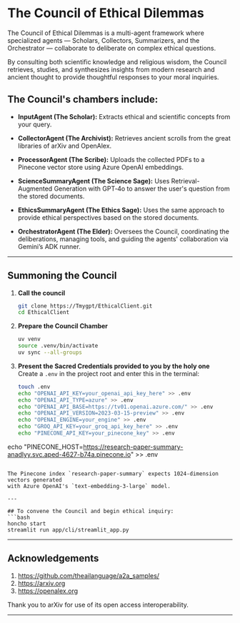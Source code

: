 # The Council of Ethical Dilemmas

The Council of Ethical Dilemmas is a multi-agent framework where specialized agents — Scholars, Collectors, Summarizers, and the Orchestrator — collaborate to deliberate on complex ethical questions.

By consulting both scientific knowledge and religious wisdom, the Council retrieves, studies, and synthesizes insights from modern research and ancient thought to provide thoughtful responses to your moral inquiries.

## The Council's chambers include:

* **InputAgent (The Scholar):** Extracts ethical and scientific concepts from your query.

* **CollectorAgent (The Archivist):** Retrieves ancient scrolls from the great libraries of arXiv and OpenAlex.

* **ProcessorAgent (The Scribe):** Uploads the collected PDFs to a Pinecone vector store using Azure OpenAI embeddings.


* **ScienceSummaryAgent (The Science Sage):** Uses Retrieval-Augmented Generation with GPT‑4o to answer the user's question from the stored documents.


* **EthicsSummaryAgent (The Ethics Sage):** Uses the same approach to provide ethical perspectives based on the stored documents.


* **OrchestratorAgent (The Elder):** Oversees the Council, coordinating the deliberations, managing tools, and guiding the agents' collaboration via Gemini’s ADK runner.



---

## Summoning the Council

1. **Call the council**  
   ```bash
   git clone https://Tmygpt/EthicalClient.git
   cd EthicalClient
   ```

2. **Prepare the Council Chamber**  
   ```bash
   uv venv
   source .venv/bin/activate
   uv sync --all-groups
   ```

3. **Present the Sacred Credentials provided to you by the holy one**  
   Create a `.env` in the project root and enter this in the terminal:  
   ```bash
   touch .env
   echo "OPENAI_API_KEY=your_openai_api_key_here" >> .env
   echo "OPENAI_API_TYPE=azure" >> .env
   echo "OPENAI_API_BASE=https://tv01.openai.azure.com/" >> .env
   echo "OPENAI_API_VERSION=2023-03-15-preview" >> .env
   echo "OPENAI_ENGINE=your_engine" >> .env
   echo "GROQ_API_KEY=your_groq_api_key_here" >> .env
   echo "PINECONE_API_KEY=your_pinecone_key" >> .env
 echo "PINECONE_HOST=https://research-paper-summary-anadlyy.svc.aped-4627-b74a.pinecone.io" >> .env
  ```

The Pinecone index `research-paper-summary` expects 1024‑dimension vectors generated
with Azure OpenAI's `text-embedding-3-large` model.

---

## To convene the Council and begin ethical inquiry:
```bash
honcho start
streamlit run app/cli/streamlit_app.py
```
---

## Acknowledgements

1. https://github.com/theailanguage/a2a_samples/
2. https://arxiv.org
3. https://openalex.org

Thank you to arXiv for use of its open access interoperability.

---
